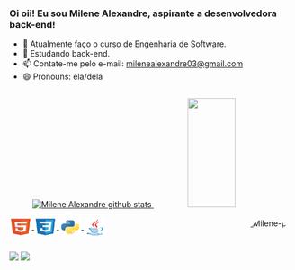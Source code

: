 ### Oi oii! Eu sou Milene Alexandre, aspirante a desenvolvedora back-end!

- 🔭 Atualmente faço o curso de Engenharia de Software.
- 🌱 Estudando back-end.
- 📫 Contate-me pelo e-mail: milenealexandre03@gmail.com
- 😄 Pronouns: ela/dela

##

<div align="center">
  <a href="https://github.com/mialexandre">
  <img width="49%" height="195px" src="https://github-readme-stats.vercel.app/api?username=mialexandre&show_icons=true&hide=contribs,prs&cache_seconds=86400&theme=gruvbox" alt="Milene Alexandre github stats" /> 
  <img width="41%" height="195px" src="https://github-readme-stats.vercel.app/api/top-langs/?username=mialexandre&layout=compact&theme=gruvbox" />
</div>

<div style="display: inline_block"><br>
  <img align="center" alt="Milene-HTML" height="30" width="40" src="https://raw.githubusercontent.com/devicons/devicon/master/icons/html5/html5-original.svg">
  <img align="center" alt="Milene-CSS" height="30" width="40" src="https://raw.githubusercontent.com/devicons/devicon/master/icons/css3/css3-original.svg">
  <img align="center" alt="Milene-Python" height="30" width="40" src="https://raw.githubusercontent.com/devicons/devicon/master/icons/python/python-original.svg">
  <img align="center" alt="Milene-Java" height="30" width="40" src="https://raw.githubusercontent.com/devicons/devicon/master/icons/java/java-original.svg">
  <img align="right" alt="Milene-pic" height="150" style="border-radius:50px;" src="https://cdn.discordapp.com/attachments/1013870444618719255/1013893357744967751/Design_sem_nome.gif">
</div>

##

<div> 
  <a href="https://www.linkedin.com/in/milene-alexandre-b3054020a/" target="_blank"><img src="https://img.shields.io/badge/-LinkedIn-%230077B5?style=for-the-badge&logo=linkedin&logoColor=white" target="_blank"></a> 
  <a href = "mailto:milenealexandre03@gmail.com"><img src="https://img.shields.io/badge/-Gmail-%23333?style=for-the-badge&logo=gmail&logoColor=white" target="_blank"></a>
</div>
